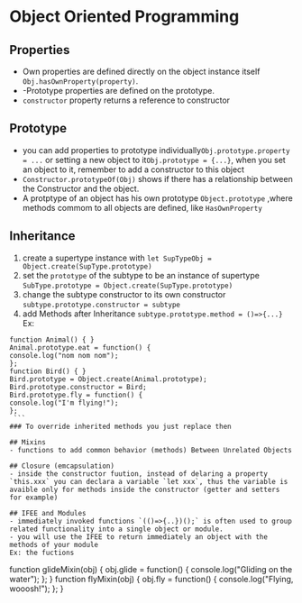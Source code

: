 # Object Oriented Programming

## Properties
- Own properties are defined directly on the object instance itself `Obj.hasOwnProperty(property)`.
- -Prototype properties are defined on the prototype.
- `constructor` property returns a reference to constructor

## Prototype
- you can add properties to prototype individually`Obj.prototype.property = ...` or setting a new object to it`Obj.prototype = {...}`, when you set an object to it, remember to add a constructor to this object
- `Constructor.prototypeOf(Obj)` shows if there has a relationship between the Constructor and the object.
- A protptype of an object has his own prototype `Object.prototype` ,where methods commom to all objects are defined, like `HasOwnProperty`

## Inheritance
1. create a supertype instance with `let SupTypeObj = Object.create(SupType.prototype)`
  2. set the `prototype` of the subtype to be an instance of supertype `SubType.prototype = Object.create(SupType.prototype)`
  3.  change the subtype constructor to its own constructor `subtype.prototype.constructor = subtype`
  4.  add Methods after Inheritance `subtype.prototype.method = ()=>{...}`
   Ex: 
   ```
   function Animal() { }
Animal.prototype.eat = function() {
  console.log("nom nom nom");
};
function Bird() { }
Bird.prototype = Object.create(Animal.prototype);
Bird.prototype.constructor = Bird;
Bird.prototype.fly = function() {
  console.log("I'm flying!");
};
    ```
### To override inherited methods you just replace then

## Mixins
- functions to add common behavior (methods) Between Unrelated Objects

## Closure (emcapsulation)
- inside the constructor fuution, instead of delaring a property `this.xxx` you can declara a variable `let xxx`, thus the variable is avaible only for methods inside the constructor (getter and setters for example)

## IFEE and Modules
- immediately invoked functions `(()=>{..})();` is often used to group related functionality into a single object or module.
- you will use the IFEE to return immediately an object with the methods of your module
Ex: the fuctions 
 ```
function glideMixin(obj) {
  obj.glide = function() {
    console.log("Gliding on the water");
  };
}
function flyMixin(obj) {
  obj.fly = function() {
    console.log("Flying, wooosh!");
  };
}
 ```
